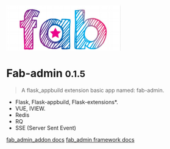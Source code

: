 <!-- _coverpage.md -->

![logo](./img/fab.jpg)

# Fab-admin <small>0.1.5</small>

> A flask_appbuild extension basic app named: fab-admin.

- Flask, Flask-appbuild, Flask-extensions*.
- VUE, IVIEW.
- Redis
- RQ
- SSE (Server Sent Event)

[fab_admin_addon docs](fab_admin_addon/README.md)
[fab_admin framework docs](#main)

<!-- background color -->

<!--![color](#f0f0f0) -->
